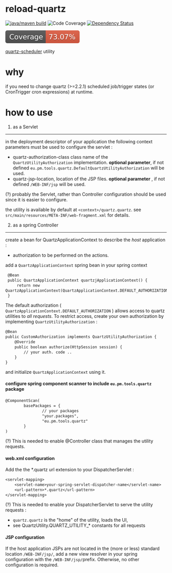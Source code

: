reload-quartz
==============


[![java/maven build](https://github.com/silviuilie/reload-quartz/actions/workflows/maven.yml/badge.svg)](https://github.com/silviuilie/reload-quartz/actions/workflows/maven.yml)
![Code Coverage](https://img.shields.io/badge/Code%20Coverage-65.00-success?style=flat)
[![Dependency Status](https://www.versioneye.com/user/projects/54436bbf53acfaccc8000025/badge.svg?style=flat)](https://www.versioneye.com/user/projects/54436bbf53acfaccc8000025)

[![Coverage](./doc/badges/coverage.svg)](./doc/badges/coverage.svg)

[quartz-scheduler](http://quartz-scheduler.org/) utility 

why  
=

if you need to change quartz (>=2.2.1) scheduled job/trigger states (or CronTrigger cron expressions) at runtime.


how to use
=

1. as a Servlet
---

in the deployment descriptor of your application the following context parameters must be used to configure the servlet :

- quartz-authorization-class class name of the `QuartzUtilityAuthorization` implementation. **optional parameter**, if not defined `eu.pm.tools.quartz.DefaultQuartzUtilityAuthorization` will be used.
- quartz-jsp-location, location of the JSP files. **optional parameter** , if not defined `/WEB-INF/jsp` will be used.

(?)
probably the Servlet, rather than Controller configuration should be used since it is easier to configure.

the utility is available by default at `<context>/quartz.quartz`. see `src/main/resources/META-INF/web-fragment.xml` for details.

2. as a spring Controller
---
  create a bean for QuartzApplicationContext to describe the *host* application :

* authorization to be performed on the actions.

add a `QuartzApplicationContext` spring bean in your spring context

     @Bean
     public QuartzApplicationContext quartzjApplicationContext() {
         return new QuartzApplicationContext(QuartzApplicationContext.DEFAULT_AUTHORIZATION);
     }

The default authorization ( `QuartzApplicationContext.DEFAULT_AUTHORIZATION` ) allows access to quartz
utilities to *all requests*. To restrict access, create your own authorization by implementing `QuartzUtilityAuthorization` :


    @Bean
    public CustomAuthorization implements QuartzUtilityAuthorization {
        @Override
        public boolean authorize(HttpSession session) {
            // your auth. code ..
        }
    }

and initialize `QuartzApplicationContext` using it.




#### configure spring component scanner to include `eu.pm.tools.quartz` package


    @ComponentScan(
            basePackages = {
                    // your packages
                    "your.packages",
                    "eu.pm.tools.quartz"
            }
    )

(?) This is needed to enable @Controller class that manages the utility requests.




#### web.xml configuration

Add the the *.quartz url extension to your DispatcherServlet :

    <servlet-mapping>
        <servlet-name>your-spring-servlet-dispatcher-name</servlet-name>
        <url-pattern>*.quartz</url-pattern>
    </servlet-mapping>

(?) This is needed to enable your DispatcherServlet to serve the utility requests :



- `quartz.quartz` is the "home" of the utility, loads the UI,
- see QuartzUtility.QUARTZ_UTILITY_* constants for all requests



#### JSP configuration

If the host application JSPs are not located in the (more or less) standard location `/WEB-INF/jsp/`, add a new
view resolver in your spring configuration with the `/WEB-INF/jsp/`prefix.
Otherwise, no other configuration is required.

